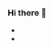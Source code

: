 ### Hi there 👋
+


+
<!--
**tohfos/tohfos** is a ✨ _special_ ✨ re![Untitled video](https://github.com/tohfos/tohfos/assets/119699153/080f27c3-6b22-4abd-85d0-f2896b08809b)
pository because its `README.md` (this file) appears on your GitHub profile.

Here are some ideas to get you started:

- 🔭 I’m currently working on ...
- 🌱 I’m currently learning ...
- 👯 I’m looking to collaborate on ...
- 🤔 I’m looking for help with ...
- 💬 Ask me about ...
- 📫 How to reach me: ...
- 😄 Pronouns: ...
- ⚡ Fun fact: ...
-->
